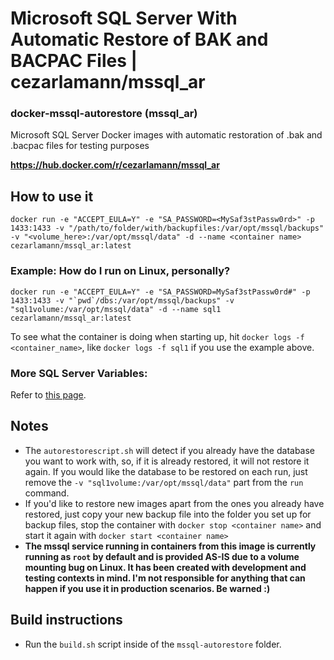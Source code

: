 # Microsoft SQL Server With Automatic Restore of BAK and BACPAC Files | cezarlamann/mssql_ar
### docker-mssql-autorestore (mssql_ar)
Microsoft SQL Server Docker images with automatic restoration of .bak and .bacpac files for testing purposes

**https://hub.docker.com/r/cezarlamann/mssql_ar**

## How to use it

`docker run -e "ACCEPT_EULA=Y" -e "SA_PASSWORD=<MySaf3stPassw0rd>" -p 1433:1433 -v "/path/to/folder/with/backupfiles:/var/opt/mssql/backups" -v "<volume_here>:/var/opt/mssql/data" -d --name <container name> cezarlamann/mssql_ar:latest`

### Example: How do I run on Linux, personally?

``docker run -e "ACCEPT_EULA=Y" -e "SA_PASSWORD=MySaf3stPassw0rd#" -p 1433:1433 -v "`pwd`/dbs:/var/opt/mssql/backups" -v "sql1volume:/var/opt/mssql/data" -d --name sql1 cezarlamann/mssql_ar:latest``

To see what the container is doing when starting up, hit `docker logs -f <container_name>`, like `docker logs -f sql1` if you use the example above.

### More SQL Server Variables:
Refer to [this page](https://docs.microsoft.com/en-us/sql/linux/sql-server-linux-configure-environment-variables?view=sql-server-ver15).

## Notes
- The `autorestorescript.sh` will detect if you already have the database you want to work with, so, if it is already restored, it will not restore it again. If you would like the database to be restored on each run, just remove the `-v "sql1volume:/var/opt/mssql/data"` part from the `run` command.
- If you'd like to restore new images apart from the ones you already have restored, just copy your new backup file into the folder you set up for backup files, stop the container with `docker stop <container name>` and start it again with `docker start <container name>`
- **The mssql service running in containers from this image is currently running as `root` by default and is provided AS-IS due to a volume mounting bug on Linux. It has been created with development and testing contexts in mind. I'm not responsible for anything that can happen if you use it in production scenarios. Be warned :)**

## Build instructions

- Run the `build.sh` script inside of the `mssql-autorestore` folder.